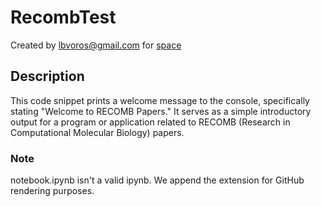 # RecombTest

Created by lbvoros@gmail.com for [space](https://mantisdev.csail.mit.edu/space/0ff09b31-2aee-466d-b8bb-9273eca8c172/)

## Description

This code snippet prints a welcome message to the console, specifically stating "Welcome to RECOMB Papers." It serves as a simple introductory output for a program or application related to RECOMB (Research in Computational Molecular Biology) papers.

### Note
notebook.ipynb isn't a valid ipynb. We append the extension for GitHub rendering purposes.